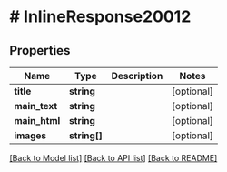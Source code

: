 # # InlineResponse20012

## Properties

Name | Type | Description | Notes
------------ | ------------- | ------------- | -------------
**title** | **string** |  | [optional]
**main_text** | **string** |  | [optional]
**main_html** | **string** |  | [optional]
**images** | **string[]** |  | [optional]

[[Back to Model list]](../../README.md#models) [[Back to API list]](../../README.md#endpoints) [[Back to README]](../../README.md)
